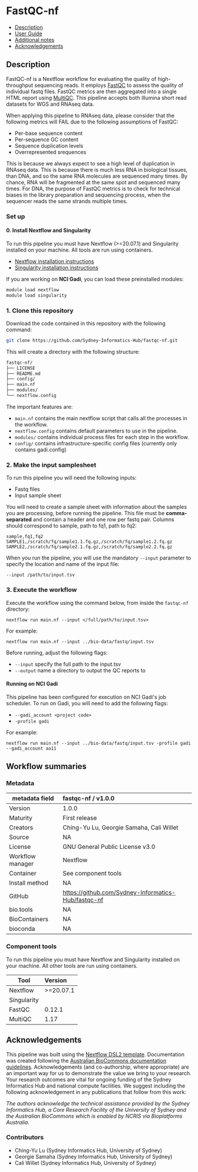 # FastQC-nf 

 - [Description](#description)
 - [User Guide](#user-guide)
 - [Additional notes](#additional-notes)
 - [Acknowledgements](#acknowledgements)

## Description

FastQC-nf is a Nextflow workflow for evaluating the quality of high-throughput sequencing reads. It employs [FastQC](https://www.bioinformatics.babraham.ac.uk/projects/fastqc/) to assess the quality of individual fastq files. FastQC metrics are then aggregated into a single HTML report using [MultiQC](https://multiqc.info/). This pipeline accepts both Illumina short read datasets for WGS and RNAseq data. 

When applying this pipeline to RNAseq data, please consider that the following metrics will FAIL due to the following assumptions of FastQC: 

* Per-base sequence content
* Per-sequence GC content
* Sequence duplication levels
* Overrepresented srequences 

This is because we always expect to see a high level of duplication in RNAseq data. This is because there is much less RNA in biological tissues, than DNA, and so the same RNA molecules are sequenced many times. By chance, RNA will be fragmented at the same spot and sequenced many times. For DNA, the purpose of FastQC metrics is to check for technical biases in the library preparation and sequencing process, when the sequencer reads the same strands multiple times. 

### Set up 

#### 0. Install Nextflow and Singularity

To run this pipeline you must have Nextflow (>=20.07.1) and Singularity installed on your machine. All tools are run using containers. 

* [Nextflow installation instructions](https://www.nextflow.io/docs/latest/getstarted.html)
* [Singularity installation instructions](https://docs.sylabs.io/guides/3.0/user-guide/installation.html)

If you are working on **NCI Gadi**, you can load these preinstalled modules: 

```bash
module load nextflow 
module load singularity
```

### 1. Clone this repository

Download the code contained in this repository with the following command:

```bash
git clone https://github.com/Sydney-Informatics-Hub/fastqc-nf.git
```

This will create a directory with the following structure: 
```bash
fastqc-nf/
├── LICENSE
├── README.md
├── config/
├── main.nf
├── modules/
└── nextflow.config
```

The important features are:

* `main.nf` contains the main nextflow script that calls all the processes in the workflow.
* `nextflow.config` contains default parameters to use in the pipeline.
* `modules/` contains individual process files for each step in the workflow.
* `config/` contains infrastructure-specific config files (currently only contains gadi.config)

### 2. Make the input samplesheet

To run this pipeline you will need the following inputs:

* Fastq files 
* Input sample sheet

You will need to create a sample sheet with information about the samples you are processing, before running the pipeline. 
This file must be **comma-separated** and contain a header and one row per fastq pair. Columns should correspond to sample, path to fq1, path to fq2:

```csv
sample,fq1,fq2
SAMPLE1,/scratch/fq/sample1.1.fq.gz,/scratch/fq/sample1.2.fq.gz
SAMPLE2,/scratch/fq/sample2.1.fq.gz,/scratch/fq/sample2.2.fq.gz
```

When you run the pipeline, you will use the mandatory `--input` parameter to specify the location and name of the input file:

```
--input /path/to/input.tsv
```

### 3. Execute the workflow 

Execute the workflow using the command below, from inside the `fastqc-nf` directory: 

```
nextflow run main.nf --input </full/path/to/input.tsv>
```

For example: 
```
nextflow run main.nf --input ../bio-data/fastq/input.tsv 
```

Before running, adjust the following flags:
* `--input` specify the full path to the input.tsv
* `--output` name a directory to output the QC reports to

#### Running on NCI Gadi 

This pipeline has been configured for execution on NCI Gadi's job scheduler. To run on Gadi, you will need to add the following flags:

* `--gadi_account <project code>`
* `-profile gadi` 

For example: 

```
nextflow run main.nf --input ../bio-data/fastq/input.tsv -profile gadi --gadi_account aa11
```

## Workflow summaries
### Metadata

|metadata field     | fastqc-nf / v1.0.0                |
|-------------------|:--------------------------------- |
|Version            | 1.0.0                             |
|Maturity           | First release                     |
|Creators           | Ching-Yu Lu, Georgie Samaha, Cali Willet |
|Source             | NA                                |
|License            | GNU General Public License v3.0   |
|Workflow manager   | Nextflow                          |
|Container          | See component tools               |
|Install method     | NA                                |
|GitHub             | https://github.com/Sydney-Informatics-Hub/fastqc-nf |
|bio.tools          | NA                                |
|BioContainers      | NA                                |
|bioconda           | NA                                |

### Component tools

To run this pipeline you must have Nextflow and Singularity installed on your machine. All other tools are run using containers.

|Tool         | Version  |
|-------------|:---------|
|Nextflow     |>=20.07.1 |
|Singularity  |          |
|FastQC       |0.12.1    |
|MultiQC      |1.17      |

## Acknowledgements

This pipeline was built using the [Nextflow DSL2 template](https://github.com/Sydney-Informatics-Hub/Nextflow_DSL2_template). Documentation was created following the [Australian BioCommons documentation guidelines](https://github.com/AustralianBioCommons/doc_guidelines). Acknowledgements (and co-authorship, where appropriate) are an important way for us to demonstrate the value we bring to your research. Your research outcomes are vital for ongoing funding of the Sydney Informatics Hub and national compute facilities. We suggest including the following acknowledgement in any publications that follow from this work:

*The authors acknowledge the technical assistance provided by the Sydney Informatics Hub, a Core Research Facility of the University of Sydney and the Australian BioCommons which is enabled by NCRIS via Bioplatforms Australia.*

### Contributors

* Ching-Yu Lu (Sydney Informatics Hub, University of Sydney)
* Georgie Samaha (Sydney Informatics Hub, University of Sydney)
* Cali Willet (Sydney Informatics Hub, University of Sydney)



